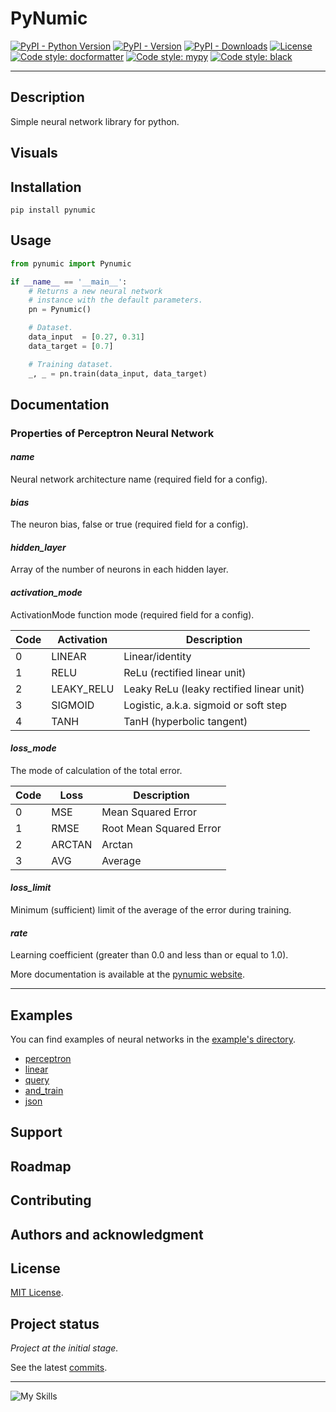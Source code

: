 # PyNumic

[![PyPI - Python Version](https://img.shields.io/pypi/pyversions/pynumic)](https://pypi.org/project/pynumic)
[![PyPI - Version](https://img.shields.io/pypi/v/pynumic.svg)](https://pypi.org/project/pynumic)
[![PyPI - Downloads](https://img.shields.io/pypi/dd/pynumic)](https://pypi.org/project/pynumic/#files)
[![License](https://img.shields.io/github/license/teratron/pynumic)](https://pypi.org/project/pynumic)
[![Code style: docformatter](https://img.shields.io/badge/%20formatter-docformatter-fedcba)](https://github.com/PyCQA/docformatter)
[![Code style: mypy](https://img.shields.io/badge/code%20style-mypy-green)](https://github.com/python/mypy)
[![Code style: black](https://img.shields.io/badge/code%20style-black-000000)](https://github.com/psf/black)

---

## Description

Simple neural network library for python.

## Visuals



## Installation

```shell
pip install pynumic
```

## Usage

```python
from pynumic import Pynumic

if __name__ == '__main__':
    # Returns a new neural network
    # instance with the default parameters.
    pn = Pynumic()

    # Dataset.
    data_input  = [0.27, 0.31]
    data_target = [0.7]

    # Training dataset.
    _, _ = pn.train(data_input, data_target)
```

## Documentation

### Properties of Perceptron Neural Network

#### _name_

Neural network architecture name (required field for a config).

#### _bias_

The neuron bias, false or true (required field for a config).

#### _hidden_layer_

Array of the number of neurons in each hidden layer.

#### _activation_mode_

ActivationMode function mode (required field for a config).

| Code | Activation | Description                              |
|------|------------|------------------------------------------|
| 0    | LINEAR     | Linear/identity                          |
| 1    | RELU       | ReLu (rectified linear unit)             |
| 2    | LEAKY_RELU | Leaky ReLu (leaky rectified linear unit) |
| 3    | SIGMOID    | Logistic, a.k.a. sigmoid or soft step    |
| 4    | TANH       | TanH (hyperbolic tangent)                |

#### _loss_mode_

The mode of calculation of the total error.

| Code | Loss   | Description             |
|------|--------|-------------------------|
| 0    | MSE    | Mean Squared Error      |
| 1    | RMSE   | Root Mean Squared Error |
| 2    | ARCTAN | Arctan                  |
| 3    | AVG    | Average                 |

#### _loss_limit_

Minimum (sufficient) limit of the average of the error during training.

#### _rate_

Learning coefficient (greater than 0.0 and less than or equal to 1.0).

More documentation is available at the [pynumic website](https://teratron.github.io/pynumic).

---

## Examples

You can find examples of neural networks in the [example's directory](examples).

- [perceptron](examples/perceptron)
- [linear](examples/linear)
- [query](examples/query)
- [and_train](examples/and_train)
- [json](examples/json)

## Support



## Roadmap



## Contributing



## Authors and acknowledgment



## License

[MIT License](LICENSE).

## Project status

_Project at the initial stage._

See the latest [commits](https://github.com/teratron/pynumic/commits/master).

---

![My Skills](https://skillicons.dev/icons?i=python,golang,javascript,react,vue,html,css,sass,git,github)
